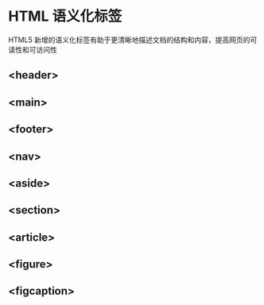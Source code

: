 # HTML 语义化标签

HTML5 新增的语义化标签有助于更清晰地描述文档的结构和内容，提高网页的可读性和可访问性

## \<header>

## \<main>

## \<footer>

## \<nav>

## \<aside>

## \<section>

## \<article>

## \<figure>

## \<figcaption>
